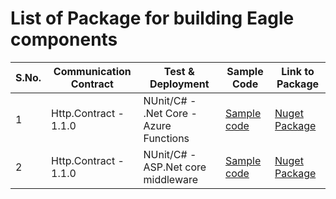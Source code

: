 # List of Package for building Eagle components

S.No. | Communication Contract | Test & Deployment | Sample Code | Link to Package
---|---|---|---|---
1 | Http.Contract - 1.1.0 | NUnit/C# - .Net Core -Azure Functions | [Sample code](https://github.com/WonderTools/Eagle.Documentation/tree/master/Samples/S001-asp.net-core-azure-functions#hello-world) | [Nuget Package](https://www.nuget.org/packages/WonderTools.Eagle.Http.NUnit/)
2 | Http.Contract - 1.1.0 | NUnit/C# - ASP.Net core middleware | [Sample code](https://www.google.com/) | [Nuget Package](https://www.nuget.org/packages/WonderTools.Eagle.Http.NUnit/)

